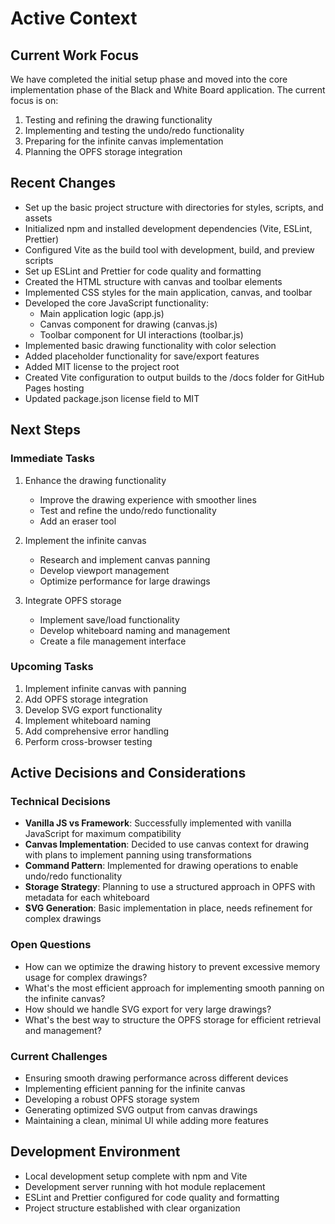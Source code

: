 # Active Context

## Current Work Focus
We have completed the initial setup phase and moved into the core implementation phase of the Black and White Board application. The current focus is on:

1. Testing and refining the drawing functionality
2. Implementing and testing the undo/redo functionality
3. Preparing for the infinite canvas implementation
4. Planning the OPFS storage integration

## Recent Changes
- Set up the basic project structure with directories for styles, scripts, and assets
- Initialized npm and installed development dependencies (Vite, ESLint, Prettier)
- Configured Vite as the build tool with development, build, and preview scripts
- Set up ESLint and Prettier for code quality and formatting
- Created the HTML structure with canvas and toolbar elements
- Implemented CSS styles for the main application, canvas, and toolbar
- Developed the core JavaScript functionality:
  - Main application logic (app.js)
  - Canvas component for drawing (canvas.js)
  - Toolbar component for UI interactions (toolbar.js)
- Implemented basic drawing functionality with color selection
- Added placeholder functionality for save/export features
- Added MIT license to the project root
- Created Vite configuration to output builds to the /docs folder for GitHub Pages hosting
- Updated package.json license field to MIT

## Next Steps

### Immediate Tasks
1. Enhance the drawing functionality
   - Improve the drawing experience with smoother lines
   - Test and refine the undo/redo functionality
   - Add an eraser tool

2. Implement the infinite canvas
   - Research and implement canvas panning
   - Develop viewport management
   - Optimize performance for large drawings

3. Integrate OPFS storage
   - Implement save/load functionality
   - Develop whiteboard naming and management
   - Create a file management interface

### Upcoming Tasks
1. Implement infinite canvas with panning
2. Add OPFS storage integration
3. Develop SVG export functionality
4. Implement whiteboard naming
5. Add comprehensive error handling
6. Perform cross-browser testing

## Active Decisions and Considerations

### Technical Decisions
- **Vanilla JS vs Framework**: Successfully implemented with vanilla JavaScript for maximum compatibility
- **Canvas Implementation**: Decided to use canvas context for drawing with plans to implement panning using transformations
- **Command Pattern**: Implemented for drawing operations to enable undo/redo functionality
- **Storage Strategy**: Planning to use a structured approach in OPFS with metadata for each whiteboard
- **SVG Generation**: Basic implementation in place, needs refinement for complex drawings

### Open Questions
- How can we optimize the drawing history to prevent excessive memory usage for complex drawings?
- What's the most efficient approach for implementing smooth panning on the infinite canvas?
- How should we handle SVG export for very large drawings?
- What's the best way to structure the OPFS storage for efficient retrieval and management?

### Current Challenges
- Ensuring smooth drawing performance across different devices
- Implementing efficient panning for the infinite canvas
- Developing a robust OPFS storage system
- Generating optimized SVG output from canvas drawings
- Maintaining a clean, minimal UI while adding more features

## Development Environment
- Local development setup complete with npm and Vite
- Development server running with hot module replacement
- ESLint and Prettier configured for code quality and formatting
- Project structure established with clear organization
